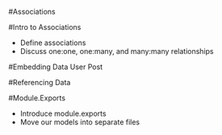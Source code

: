#Associations

#Intro to Associations
* Define associations
* Discuss one:one, one:many, and many:many relationships

#Embedding Data
User
Post

#Referencing Data

#Module.Exports
* Introduce module.exports
* Move our models into separate files